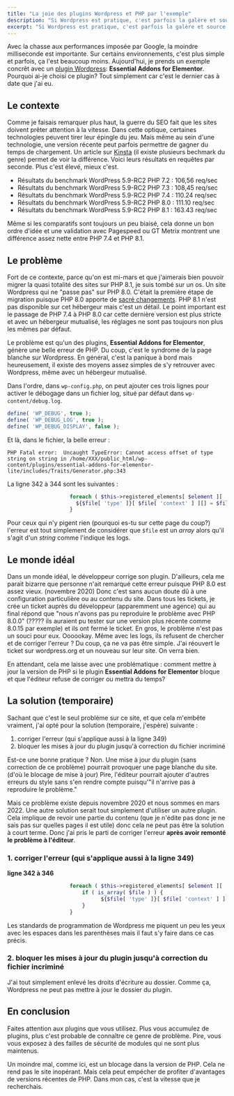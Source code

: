 ```yaml
---
title: "La joie des plugins Wordpress et PHP par l'exemple"
description: "Si Wordpress est pratique, c'est parfois la galère et source d'erreurs."
excerpt: "Si Wordpress est pratique, c'est parfois la galère et source de prise de tête. Un exemple."
---
```


Avec la chasse aux performances imposée par Google, la moindre milliseconde est importante. Sur certains environnements, c'est plus simple et parfois,
ça l'est beaucoup moins. Aujourd'hui, je prends un exemple concrêt avec un [plugin Wordpress](https://uncoinduweb.com/blog/wordpress-eternelle-question):
**Essential Addons for Elementor**. Pourquoi ai-je choisi ce plugin? Tout simplement car c'est le dernier cas à date que j'ai eu.

## Le contexte

Comme je faisais remarquer plus haut, la guerre du SEO fait que les sites doivent prêter attention à la vitesse. Dans cette optique, certaines technologies
peuvent tirer leur épingle du jeu. Mais même au sein d'une technologie, une version récente peut parfois permettre de gagner du temps de chargement. Un article 
sur [Kinsta](https://kinsta.com/fr/blog/comparaison-php/#rsultats-de-lvaluation-comparative) (il existe plusieurs bechmark du genre) permet de voir la différence.
Voici leurs résultats en requêtes par seconde. Plus c'est élevé, mieux c'est.

* Résultats du benchmark WordPress 5.9-RC2 PHP 7.2 : 106,56 req/sec
* Résultats du benchmark WordPress 5.9-RC2 PHP 7.3 : 108,45 req/sec
* Résultats du benchmark WordPress 5.9-RC2 PHP 7.4 : 110.24 req/sec
* Résultats du benchmark WordPress 5.9-RC2 PHP 8.0 : 111.10 req/sec
* Résultats du benchmark WordPress 5.9-RC2 PHP 8.1 : 163.43 req/sec 

Même si les comparatifs sont toujours un peu biaisé, cela donne un bon ordre d'idée et une validation avec Pagespeed ou GT Metrix montrent une différence assez
nette entre PHP 7.4 et PHP 8.1.

## Le problème

Fort de ce contexte, parce qu'on est mi-mars et que j'aimerais bien pouvoir migrer la quasi totalité des sites sur PHP 8.1, je suis tombé sur un os. Un site
Wordpress qui ne "passe pas" sur PHP 8.0. C'était la première étape de migration puisque PHP 8.0 apporte de [sacré changements](https://uncoinduweb.com/blog/php8-arrive). 
PHP 8.1 n'est pas disponible sur cet hébergeur mais c'est un détail. Le point important est le passage de PHP 7.4 à PHP 8.0 car cette dernière version est plus
stricte et avec un hébergeur mutualisé, les réglages ne sont pas toujours non plus les mêmes par défaut.

Le problème est qu'un des plugins, **Essential Addons for Elementor**, génère une belle erreur de PHP. Du coup, c'est le syndrome de la page blanche sur Wordpress.
En général, c'est la panique à bord mais heureusement, il existe des moyens assez simples de s'y retrouver avec Wordpress, même avec un hébergeur mutualisé.

Dans l'ordre, dans `wp-config.php`, on peut ajouter ces trois lignes pour activer le débogage dans un fichier log, situé par défaut dans `wp-content/debug.log`.

```php
define( 'WP_DEBUG', true );
define( 'WP_DEBUG_LOG', true );
define( 'WP_DEBUG_DISPLAY', false );
```

Et là, dans le fichier, la belle erreur : 

```log
PHP Fatal error:  Uncaught TypeError: Cannot access offset of type string on string in /home/XXX/public_html/wp-content/plugins/essential-addons-for-elementor-lite/includes/Traits/Generator.php:343
```

La ligne 342 à 344 sont les suivantes :

```php
					foreach ( $this->registered_elements[ $element ][ 'dependency' ][ $type ] as $file ) {
				      ${$file[ 'type' ]}[ $file[ 'context' ] ][] = $file[ 'file' ];
					}
```

Pour ceux qui n'y pigent rien (pourquoi es-tu sur cette page du coup?) l'erreur est tout simplement de considérer que `$file` est un _array_ alors qu'il s'agit d'un _string_
comme l'indique les logs.

## Le monde idéal

Dans un monde idéal, le développeur corrige son plugin. D'ailleurs, cela me parait bizarre que personne n'ait remarqué cette erreur puisque PHP 8.0 est assez vieux.
(novembre 2020) Donc c'est sans aucun doute dû à une configuration particulière ou au contenu du site. Dans tous les tickets, je crée un ticket auprès du
développeur (apparemment une agence) qui au final répond que "nous n'avons pas pu reproduire le problème avec PHP 8.0.0" (????? ils auraient pu tester sur une 
version plus récente comme 8.0.15 par exemple) et ils ont fermé le ticket. En gros, le problème n'est pas un souci pour eux. Oooookay. Même avec les logs, ils 
refusent de chercher et de corriger l'erreur ? Du coup, ça ne va pas être simple. J'ai réouvert le ticket sur wordpress.org et un nouveau sur leur site.
On verra bien.

En attendant, cela me laisse avec une problématique : comment mettre à jour la version de PHP si le plugin **Essential Addons for Elementor** bloque et que l'éditeur
refuse de corriger ou mettra du temps?

## La solution (temporaire)

Sachant que c'est le seul problème sur ce site, et que cela m'embête vraiment, j'ai opté pour la solution (temporaire, j'espère) suivante : 

1. corriger l'erreur (qui s'applique aussi à la ligne 349)
2. bloquer les mises à jour du plugin jusqu'à correction du fichier incriminé

Est-ce une bonne pratique ? Non. Une mise à jour du plugin (sans correction de ce problème) pourrait provoquer une page blanche du site. (d'où le blocage de mise à
jour) Pire, l'éditeur pourrait ajouter d'autres erreurs du style sans s'en rendre compte puisqu'"il n'arrive pas à reproduire le problème."

Mais ce problème existe depuis novembre 2020 et nous sommes en mars 2022. Une autre solution serait tout simplement d'utiliser un autre plugin. Cela implique de
revoir une partie du contenu (que je n'édite pas donc je ne sais pas sur quelles pages il est utile) donc cela ne peut pas être la solution à court terme.
Donc j'ai pris le parti de corriger l'erreur **après avoir remonté le problème à l'éditeur**.

### 1. corriger l'erreur (qui s'applique aussi à la ligne 349)

**ligne 342 à 346**

```php
					foreach ( $this->registered_elements[ $element ][ 'dependency' ][ $type ] as $file ) {
					    if ( is_array( $file ) ) {
						      ${$file[ 'type' ]}[ $file[ 'context' ] ][] = $file[ 'file' ];
					    }
					}
  ```

Les standards de programmation de Wordpress me piquent un peu les yeux avec les espaces dans les parenthèses mais il faut s'y faire dans ce cas précis.
  
  ### 2. bloquer les mises à jour du plugin jusqu'à correction du fichier incriminé

J'ai tout simplement enlevé les droits d'écriture au dossier. Comme ça, Wordpress ne peut pas mettre à jour le dossier du plugin.
 
 ## En conclusion
 
 Faites attention aux plugins que vous utilisez. Plus vous accumulez de plugins, plus c'est probable de connaître ce genre de problème. Pire, vous vous exposez à 
 des failles de sécurité de modules qui ne sont plus maintenus.
 
 Un moindre mal, comme ici, est un blocage dans la version de PHP. Cela ne rend pas le site inopérant. Mais cela peut empécher de profiter d'avantages de versions
 récentes de PHP. Dans mon cas, c'est la vitesse que je recherchais.
